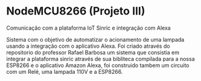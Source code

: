 # NodeMCU8266 (Projeto III)
 
Comunicação com a plataforma
IoT Sinric e integração com
Alexa

Sistema com o objetivo de automatizar o acionamento de uma lampada usando a integração com o aplicativo Alexa.
Foi criado através do repositorio do professor Rafael Barbosa um sistema que consistia em integrar a plataforma sinric através de sua bibliteca
compilada para a nossa ESP8266 e o aplicativo Amazon Alexa, foi construido tambem um circuito com um Relé, uma lampada 110V e a ESP8266.
